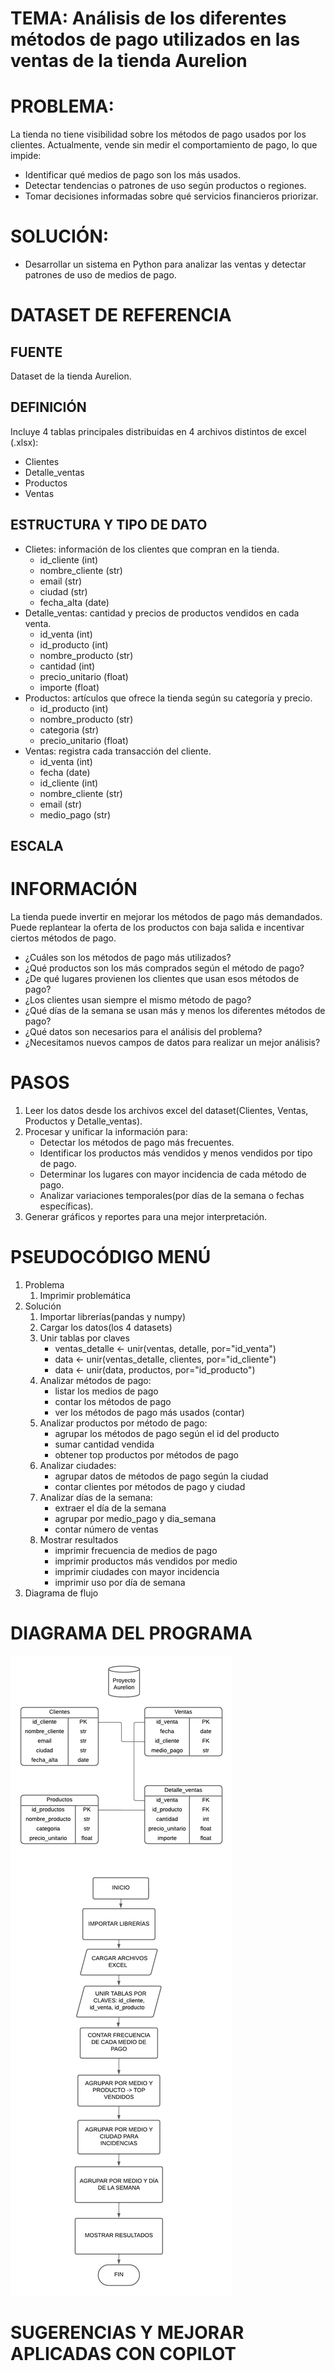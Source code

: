# TEMA: Análisis de los diferentes métodos de pago utilizados en las ventas de la tienda Aurelion
# PROBLEMA: 
La tienda no tiene visibilidad sobre los métodos de pago usados por los clientes.
Actualmente, vende sin medir el comportamiento de pago, lo que impide:
- Identificar qué medios de pago son los más usados.
- Detectar tendencias o patrones de uso según productos o regiones.
- Tomar decisiones informadas sobre qué servicios financieros priorizar.

# SOLUCIÓN:
- Desarrollar un sistema en Python para analizar las ventas y detectar patrones de uso de medios de pago.

# DATASET DE REFERENCIA

## FUENTE
Dataset de la tienda Aurelion.
## DEFINICIÓN
Incluye 4 tablas principales distribuidas en 4 archivos distintos de excel (.xlsx): 
- Clientes
- Detalle_ventas
- Productos
- Ventas
## ESTRUCTURA Y TIPO DE DATO
- Clietes: información de los clientes que compran en la tienda.
    - id_cliente (int)
    - nombre_cliente (str)
    - email (str)
    - ciudad (str)
    - fecha_alta (date)
- Detalle_ventas: cantidad y precios de productos vendidos en cada venta.
    - id_venta (int)
    - id_producto (int)
    - nombre_producto (str)
    - cantidad (int)
    - precio_unitario (float)
    - importe (float)
- Productos: artículos que ofrece la tienda según su categoría y precio.
    - id_producto (int)
    - nombre_producto (str)
    - categoria (str)
    - precio_unitario (float)
- Ventas: registra cada transacción del cliente.
    - id_venta (int)
    - fecha (date)
    - id_cliente (int)
    - nombre_cliente (str)
    - email (str)
    - medio_pago (str)
## ESCALA

# INFORMACIÓN
La tienda puede invertir en mejorar los métodos de pago más demandados. Puede replantear la oferta de los productos con baja salida e incentivar ciertos métodos de pago.

- ¿Cuáles son los métodos de pago más utilizados?
- ¿Qué productos son los más comprados según el método de pago?
- ¿De qué lugares provienen los clientes que usan esos métodos de pago?
- ¿Los clientes usan siempre el mismo método de pago?
- ¿Qué días de la semana se usan más y menos los diferentes métodos de pago?
- ¿Qué datos son necesarios para el análisis del problema?
- ¿Necesitamos nuevos campos de datos para realizar un mejor análisis?

# PASOS
1. Leer los datos desde los archivos excel del dataset(Clientes, Ventas, Productos y Detalle_ventas).
2. Procesar y unificar la información para:
    - Detectar los métodos de pago más frecuentes.
    - Identificar los productos más vendidos y menos vendidos por tipo de pago.
    - Determinar los lugares con mayor incidencia de cada método de pago.
    - Analizar variaciones temporales(por días de la semana o fechas específicas).
3. Generar gráficos y reportes para una mejor interpretación.

# PSEUDOCÓDIGO MENÚ
1. Problema
    1. Imprimir problemática
2. Solución 
    1. Importar librerías(pandas y numpy)
    2. Cargar los datos(los 4 datasets)
    3. Unir tablas por claves
        - ventas_detalle ← unir(ventas, detalle, por="id_venta")
        - data ← unir(ventas_detalle, clientes, por="id_cliente")
        - data ← unir(data, productos, por="id_producto")
    4. Analizar métodos de pago:
        - listar los medios de pago
        - contar los métodos de pago
        - ver los métodos de pago más usados (contar)
    5. Analizar productos por método de pago:
        - agrupar los métodos de pago según el id del producto
        - sumar cantidad vendida
        - obtener top productos por métodos de pago
    6. Analizar ciudades:
        - agrupar datos de métodos de pago según la ciudad
        - contar clientes por métodos de pago y ciudad
    7. Analizar días de la semana:
        - extraer el día de la semana
        - agrupar por medio_pago y dia_semana
        - contar número de ventas
    8. Mostrar resultados
        - imprimir frecuencia de medios de pago
        - imprimir productos más vendidos por medio
        - imprimir ciudades con mayor incidencia
        - imprimir uso por día de semana
3. Diagrama de flujo

# DIAGRAMA DEL PROGRAMA
![Diagrama de flujo](Diagrama_de_flujo.png)
# SUGERENCIAS Y MEJORAR APLICADAS CON COPILOT